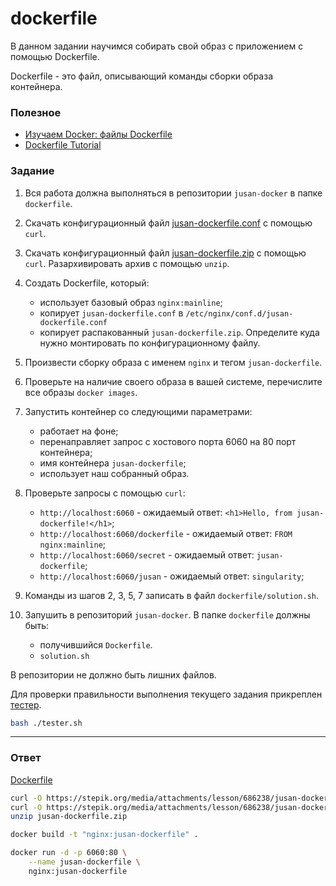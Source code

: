 # dockerfile

В данном задании научимся собирать свой образ с приложением с помощью Dockerfile.

Dockerfile - это файл, описывающий команды сборки образа контейнера.

### Полезное

- [Изучаем Docker: файлы Dockerfile](https://habr.com/ru/company/ruvds/blog/439980/)
- [Dockerfile Tutorial](https://docker-curriculum.com/#dockerfile)

### Задание

1. Вся работа должна выполняться в репозитории `jusan-docker` в папке `dockerfile`.
2. Скачать конфигурационный файл [jusan-dockerfile.conf][jusan-dockerfile-conf] с помощью `curl`.
3. Скачать конфигурационный файл [jusan-dockerfile.zip][jusan-dockerfile-zip] с помощью `curl`.
   Разархивировать архив с помощью `unzip`.
4. Создать Dockerfile, который:

   - использует базовый образ `nginx:mainline`;
   - копирует `jusan-dockerfile.conf` в `/etc/nginx/conf.d/jusan-dockerfile.conf`
   - копирует распакованный `jusan-dockerfile.zip`. Определите куда нужно монтировать по конфигурационному файлу.

5. Произвести сборку образа с именем `nginx` и тегом `jusan-dockerfile`.
6. Проверьте на наличие своего образа в вашей системе, перечислите все образы `docker images`.
7. Запустить контейнер со следующими параметрами:

   - работает на фоне;
   - перенаправляет запрос с хостового порта 6060 на 80 порт контейнера;
   - имя контейнера `jusan-dockerfile`;
   - использует наш собранный образ.

8. Проверьте запросы с помощью `curl`:

   - `http://localhost:6060` - ожидаемый ответ: `<h1>Hello, from jusan-dockerfile!</h1>`;
   - `http://localhost:6060/dockerfile` - ожидаемый ответ: `FROM nginx:mainline`;
   - `http://localhost:6060/secret` - ожидаемый ответ: `jusan-dockerfile`;
   - `http://localhost:6060/jusan` - ожидаемый ответ: `singularity`;

9. Команды из шагов 2, 3, 5, 7 записать в файл `dockerfile/solution.sh`.
10. Запушить в репозиторий `jusan-docker`. В папке `dockerfile` должны быть:
    - получившийся `Dockerfile`.
    - `solution.sh`

В репозитории не должно быть лишних файлов.

Для проверки правильности выполнения текущего задания прикреплен [тестер][tester].

```bash
bash ./tester.sh
```

[jusan-dockerfile-conf]: https://stepik.org/media/attachments/lesson/686238/jusan-dockerfile.conf
[jusan-dockerfile-zip]: https://stepik.org/media/attachments/lesson/686238/jusan-dockerfile.zip
[tester]: https://stepik.org/media/attachments/lesson/691221/tester-dockerfile.sh

---

### Ответ

[Dockerfile](./Dockerfile)

```bash
curl -O https://stepik.org/media/attachments/lesson/686238/jusan-dockerfile.zip
curl -O https://stepik.org/media/attachments/lesson/686238/jusan-dockerfile.conf
unzip jusan-dockerfile.zip

docker build -t "nginx:jusan-dockerfile" .

docker run -d -p 6060:80 \
    --name jusan-dockerfile \
    nginx:jusan-dockerfile
```
